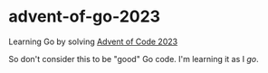 # advent-of-go-2023

Learning Go by solving [Advent of Code 2023](https://adventofcode.com/2023)

So don't consider this to be "good" Go code. I'm learning it as I _go_. 
